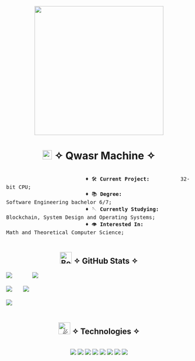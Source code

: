 <div align="center">
  <img src="https://img.wattpad.com/bc89a6baf5c9fc0e820739d46069481bf513394f/68747470733a2f2f73332e616d617a6f6e6177732e636f6d2f776174747061642d6d656469612d736572766963652f53746f7279496d6167652f325577486e647a786341776552673d3d2d3930373333323239362e313631613564616565636333326436653135383438303039383036312e676966" height="350"/>
</div>


<div align="center">
  <h1>
    <img src="https://raw.githubusercontent.com/Tarikul-Islam-Anik/Telegram-Animated-Emojis/main/Objects/Bomb.webp" alt="Bomb" width="25" height="25" />
    ✧ Qwasr Machine ✧
  </h1>
</div>

<samp>
  <br>
  ㅤ&emsp;&emsp;&emsp;&emsp;&emsp;&emsp;&emsp;
    &emsp;&emsp;&emsp;&emsp;&emsp;&emsp;&emsp;
    &emsp;&emsp;&emsp;&emsp;&emsp;&emsp;&emsp;
    ♦ 🛠️ <b>Current Project: </b>
    &emsp;&emsp;&emsp;&emsp;&emsp;&emsp;&emsp;&emsp;
    32-bit CPU; <br>
  ㅤ&emsp;&emsp;&emsp;&emsp;&emsp;&emsp;&emsp;
    &emsp;&emsp;&emsp;&emsp;&emsp;&emsp;&emsp;
    &emsp;&emsp;&emsp;&emsp;&emsp;&emsp;&emsp;
    ♦ 📚 <b>Degree: </b>
    &emsp;&emsp;&emsp;&emsp;&emsp;&emsp;&emsp; 
    &emsp;&emsp;&emsp;&emsp;&emsp;&emsp;&emsp;
    &emsp;
    Software Engineering bachelor 6/7; <br>
  ㅤ&emsp;&emsp;&emsp;&emsp;&emsp;&emsp;&emsp;
    &emsp;&emsp;&emsp;&emsp;&emsp;&emsp;&emsp;
    &emsp;&emsp;&emsp;&emsp;&emsp;&emsp;&emsp;
    ♦ 🪡 <b>Currently Studying:</b>
    &emsp;&emsp;&emsp;&emsp;&emsp;
    Blockchain, System Design and Operating Systems; <br>
  ㅤ&emsp;&emsp;&emsp;&emsp;&emsp;&emsp;&emsp;
    &emsp;&emsp;&emsp;&emsp;&emsp;&emsp;&emsp;
    &emsp;&emsp;&emsp;&emsp;&emsp;&emsp;&emsp;
    ♦ 👁️ <b>Interested In: </b>
    &emsp;&emsp;&emsp;&emsp;&emsp;&emsp;&emsp;
    &emsp;&emsp;
    Math and Theoretical Computer Science; <br>
  <br>
</samp>

<div align="center">
  <h2>
    <img src="https://raw.githubusercontent.com/Tarikul-Islam-Anik/Telegram-Animated-Emojis/main/Objects/Books.webp" alt="Books" width="32"/>
    ✧ GitHub Stats ✧
  </h2>
</div>

![](https://quotes-github-readme.vercel.app/api?type=vetical&theme=dark)ㅤㅤㅤㅤ
![](https://github-readme-stats.vercel.app/api?username=prestissimogarden&theme=dark&hide_border=false&include_all_commits=true&count_private=true)<br/> <br/>
![](https://github-readme-streak-stats.herokuapp.com/?user=prestissimogarden&theme=dark&hide_border=false)ㅤㅤ
![](https://github-readme-stats.vercel.app/api/top-langs/?username=prestissimogarden&theme=dark&hide_border=false&include_all_commits=true&count_private=true&layout=compact)<br><br>
![](https://github-profile-trophy.vercel.app/?username=prestissimogarden&theme=darkhub&no-frame=false&no-bg=true&margin-w=4)
<br><br>

<div align="center">
  <h2>
    <picture>
      <source srcset="https://fonts.gstatic.com/s/e/notoemoji/latest/2604_fe0f/512.webp" type="image/webp">
      <img src="https://fonts.gstatic.com/s/e/notoemoji/latest/2604_fe0f/512.gif" alt="☄" width="32" height="32">
    </picture>
    ✧ Technologies ✧
  </h2>
</div>

<br>

<div align="center">
  <img src="https://img.shields.io/badge/Solidity-363636.svg?style=for-the-badge&logo=Solidity&logoColor=white"/>
  <img src="https://img.shields.io/badge/Ethereum-3C3C3D.svg?style=for-the-badge&logo=Ethereum&logoColor=white"/>
  <img src="https://img.shields.io/badge/C-A8B9CC.svg?style=for-the-badge&logo=C&logoColor=black"/>
  <img src="https://img.shields.io/badge/C++-00599C.svg?style=for-the-badge&logo=C++&logoColor=white"/>
  <img src="https://img.shields.io/badge/TypeScript-3178C6.svg?style=for-the-badge&logo=TypeScript&logoColor=white"/>
  <img src="https://img.shields.io/badge/Arch%20Linux-1793D1.svg?style=for-the-badge&logo=Arch-Linux&logoColor=white"/>
  <img src="https://img.shields.io/badge/PowerShell-5391FE.svg?style=for-the-badge&logo=PowerShell&logoColor=white"/>
  <img src="https://img.shields.io/badge/.NET-512BD4.svg?style=for-the-badge&logo=dotnet&logoColor=white"/>
</div>

<!--
**prestissimogarden/prestissimogarden** is a ✨ _special_ ✨ repository because its `README.md` (this file) appears on your GitHub profile.

Here are some ideas to get you started:

- 🔭 I’m currently working on ...
- 🌱 I’m currently learning ...
- 👯 I’m looking to collaborate on ...
- 🤔 I’m looking for help with ...
- 💬 Ask me about ...
- 📫 How to reach me: ...
- 😄 Pronouns: ...
- ⚡ Fun fact: ...
-->
